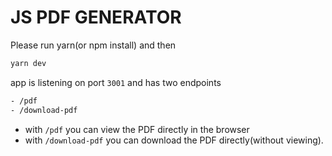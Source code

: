 # JS PDF GENERATOR

Please run yarn(or npm install) and then
```bash
yarn dev
```
app is listening on port `3001` and has two endpoints

```bash
- /pdf
- /download-pdf
```

- with `/pdf` you can view the PDF directly in the browser
- with `/download-pdf` you can download the PDF directly(without viewing).
